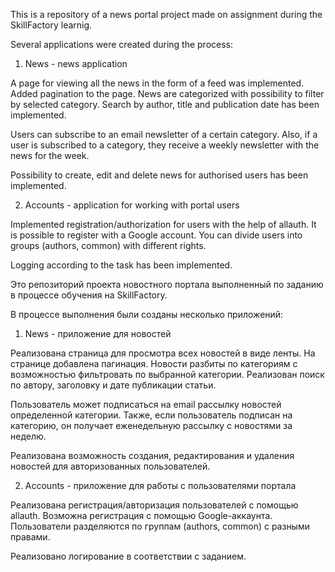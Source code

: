 This is a repository of a news portal project made on assignment during the SkillFactory learnig.  

Several applications were created during the process: 

1. News - news application 

A page for viewing all the news in the form of a feed was implemented. Added pagination to the page. News are categorized with possibility to filter by selected category. Search by author, title and publication date has been implemented. 

Users can subscribe to an email newsletter of a certain category. Also, if a user is subscribed to a category, they receive a weekly newsletter with the news for the week. 

Possibility to create, edit and delete news for authorised users has been implemented. 

2. Accounts - application for working with portal users 

Implemented registration/authorization for users with the help of allauth. It is possible to register with a Google account. You can divide users into groups (authors, common) with different rights.  

Logging according to the task has been implemented. 


Это репозиторий проекта новостного портала выполненный по заданию в процессе обучения на SkillFactory. 

В процессе выполнения были созданы несколько приложений: 

1. News - приложение для новостей 

Реализована страница для просмотра всех новостей в виде ленты. На странице добавлена пагинация. Новости разбиты по категориям с возможностью фильтровать по выбранной категории. Реализован поиск по автору, заголовку и дате публикации статьи. 

Пользователь может подписаться на email рассылку новостей определенной категории. Также, если пользователь подписан на категорию, он получает еженедельную рассылку с новостями за неделю. 

Реализована возможность создания, редактирования и удаления новостей для авторизованных пользователей. 

2. Accounts - приложение для работы с пользователями портала 

Реализована регистрация/авторизация пользователей с помощью allauth. Возможна регистрация с помощью Google-аккаунта. Пользователи разделяются по группам (authors, common) с разными правами.  

Реализовано логирование в соответствии с заданием. 


